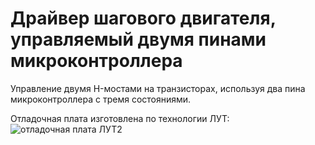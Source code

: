 # Драйвер шагового двигателя, управляемый двумя пинами микроконтроллера
Управление двумя H-мостами на транзисторах, используя два пина микроконтроллера с тремя состояниями.


Отладочная плата изготовлена по технологии ЛУТ:
![отладочная плата ЛУТ2](https://user-images.githubusercontent.com/107491147/180856777-ffb5d63b-cd90-429a-af0f-fca7a33ca419.jpg)
